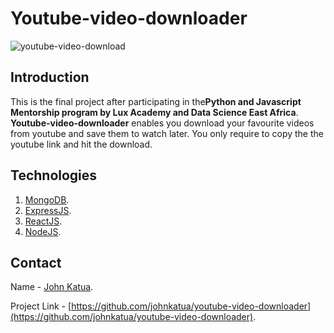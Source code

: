 # Youtube-video-downloader

![youtube-video-download](image1.png)

## Introduction

This is the final project after participating in the**Python and Javascript Mentorship program by Lux Academy and Data Science East Africa**. 
**Youtube-video-downloader** enables you download your favourite videos from youtube and save them to watch later. You only require to copy the 
the youtube link and hit the download.


## Technologies

1. [MongoDB](https://www.mongodb.com/).
2. [ExpressJS](https://expressjs.com/).
3. [ReactJS](https://reactjs.org/).
4. [NodeJS](https://nodejs.org/en/).

## Contact

Name - [John Katua](https://www.linkedin.com/in/johnkatua/).

Project Link - [https://github.com/johnkatua/youtube-video-downloader](https://github.com/johnkatua/youtube-video-downloader).

